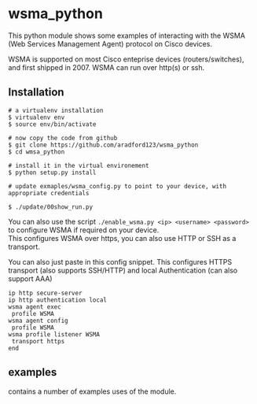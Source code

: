 # wsma_python
This python module shows some examples of interacting with the WSMA (Web Services Management Agent) protocol on 
Cisco devices.

WSMA is supported on most Cisco enteprise devices (routers/switches), and first shipped in 2007.
WSMA can run over http(s) or ssh.

## Installation

```
# a virtualenv installation
$ virtualenv env
$ source env/bin/activate

# now copy the code from github
$ git clone https://github.com/aradford123/wsma_python
$ cd wmsa_python

# install it in the virtual environement
$ python setup.py install

# update exmaples/wsma_config.py to point to your device, with appropriate credentials

$ ./update/00show_run.py

```

You can also use the script ```./enable_wsma.py <ip> <username> <password> ``` to configure WSMA if required on your device.  
This configures WSMA over https, you can also use HTTP or SSH as a transport.

You can also just paste in this config snippet.  This configures HTTPS transport (also supports SSH/HTTP) and local Authentication (can also support AAA)

```
ip http secure-server
ip http authentication local
wsma agent exec
 profile WSMA
wsma agent config
 profile WSMA
wsma profile listener WSMA
 transport https
end
```

## examples
contains a number of examples uses of the module.  

